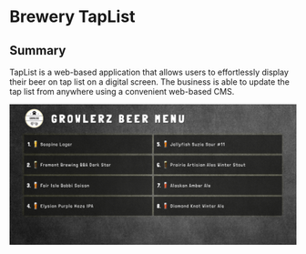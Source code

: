 # Brewery TapList

## Summary

TapList is a web-based application that allows users to effortlessly display their beer on tap list on a digital screen. The business is able to update the tap list from anywhere using a convenient web-based CMS.

<img src="./public/assets/website-capture.png">

